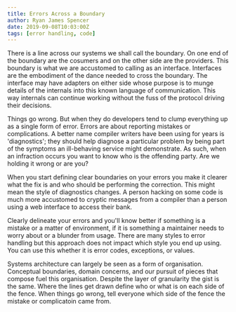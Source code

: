 ```yaml
---
title: Errors Across a Boundary
author: Ryan James Spencer
date: 2019-09-08T10:03:00Z
tags: [error handling, code]
---
```


There is a line across our systems we shall call the boundary. On one end of the
boundary are the cosumers and on the other side are the providers. This boundary
is what we are accustomed to calling as an interface. Interfaces are the
embodiment of the dance needed to cross the boundary. The interface may have
adapters on either side whose purpose is to munge details of the internals into
this known language of communication. This way internals can continue working
without the fuss of the protocol driving their decisions.

Things go wrong. But when they do developers tend to clump everything up as a
single form of error. Errors are about reporting mistakes or complications. A
better name compiler writers have been using for years is 'diagnostics'; they
should help diagnose a particular problem by being part of the symptoms an
ill-behaving service might demonstrate. As such, when an infraction occurs you
want to know who is the offending party.  Are we holding it wrong or are you?

When you start defining clear boundaries on your errors you make it clearer what
the fix is and who should be performing the correction. This might mean the
style of diagnostics changes. A person hacking on some code is much more
accustomed to cryptic messages from a compiler than a person using a web
interface to access their bank.

Clearly delineate your errors and you'll know better if something is a mistake
or a matter of environment, if it is something a maintainer needs to worry about
or a blunder from usage. There are many styles to error handling but this
approach does not impact which style you end up using. You can use this whether
it is error codes, exceptions, or values.

Systems architecture can largely be seen as a form of organisation. Conceptual
boundaries, domain concerns, and our pursuit of pieces that compose fuel this
organisation. Despite the layer of granularity the gist is the same. Where the
lines get drawn define who or what is on each side of the fence. When things go
wrong, tell everyone which side of the fence the mistake or complicatoin came
from.
